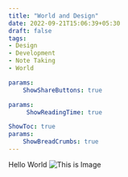 ```yaml
---
title: "World and Design"
date: 2022-09-21T15:06:39+05:30
draft: false
tags:
- Design
- Development
- Note Taking
- World

params:
    ShowShareButtons: true

params:
     ShowReadingTime: true

ShowToc: true
params:
    ShowBreadCrumbs: true
---
```


Hello World
![This is Image](https://d33wubrfki0l68.cloudfront.net/c38c7334cc3f23585738e40334284fddcaf03d5e/2e17c/images/hugo-logo-wide.svg)